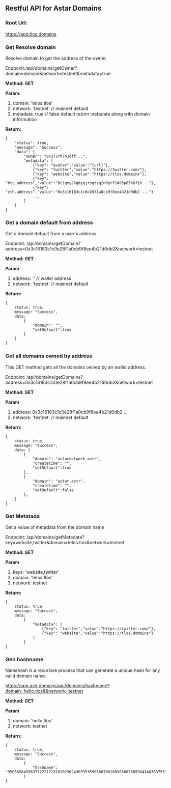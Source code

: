 ## Restful API for Astar Domains

### Root Url: 

https://app.tlos.domains

### Get Resolve domain
Resolve domain to get the address of the owner.

Endpoint:/api/domains/getOwner?domain=domain&network=testnet&metadata=true

**Method: GET**

**Param:**

1. domain: 'telos.tlos'
2. network: 'testnet' // mainnet default
3. metadata: true // false default return metadata along with domain information

**Return:** 
```
{
    "status": true,
    "message": "Success",
    "data": { 
        "owner": "0x37Jrh74Jdff...",
        "metadata": [
            {"key": "avatar","value":"{url}"},
            {"key": "twitter","value":"https://twitter.com/"},
            {"key": "website","value":"https://tlos.domains"},
            {"key": "btc.address","value":"bc1qxy2kgdygjrsqtzq2n0yrf2493p83kkfjh..."},
            {"key": "eth.address","value":"0x3c16183c1c0e28f1a0cb9f8ee4b21d0db2 ..."}
            ...
        ]
    }
}
```
### Get a domain default from address
Get a domain default from a user's address

Endpoint: /api/domains/getDomain?address=0x3c16183c1c0e28f1a0cb9f8ee4b21d0db2&network=testnet

**Method: GET**

**Param**

1. address: '' // wallet address
2. network: 'testnet' // mainnet default

**Return:** 
```
{
    status: true,
    message: "Success",
    data:
        { 
            "domain": "",
            "setDefault":true
        }
    ]
}
```

### Get all domains owned by address
This GET method gets all the domains owned by an wallet address.

Endpoint: /api/domains/getDomains?address=0x3c16183c1c0e28f1a0cb9f8ee4b21d0db2&network=testnet

**Method: GET**

**Param**

1. address: 0x3c16183c1c0e28f1a0cb9f8ee4b21d0db2 ...
2. network: 'testnet' // mainnet default

**Return:** 
```
{
    status: true,
    message: "Success",
    data: [
        { 
            "domain": "astarnetwork.astr",
            "createtime": "",
            "setDefault":true
        },
        { 
            "domain": "astar.astr",
            "createtime": "",
            "setDefault":false
        },
    ]
}
```

### Get Metatada
Get a value of metadata from the domain name

Endpoint: /api/domains/getMetadata?key=website,twitter&domain=telos.tlos&network=testnet

**Method: GET**

**Param**

1. keys: 'website,twitter'
2. domain: 'telos.tlos'
3. network: testnet

**Return:** 
```
{
    status: true,
    message: "Success",
    data:
        { 
            "metadata": [
                {"key": "twitter","value":"https://twitter.com/"},
                {"key": "website","value":"https://tlos.domains"}
            ]
        }
}
```

### Gen hashname
Namehash is a recursive process that can generate a unique hash for any valid domain name.

https://app.astr.domains/api/domains/hashname?domain=hello.tlos&&network=testnet

**Method: GET**

**Param**

1. domain: 'hello.tlos'
2. network: testnet

**Return:** 
```
{
    status: true,
    message: "Success",
    data:
        { 
            "hashname": "95056584996377272172318102362430335359056670016098380788598434836875371874275"
        }
}
```
